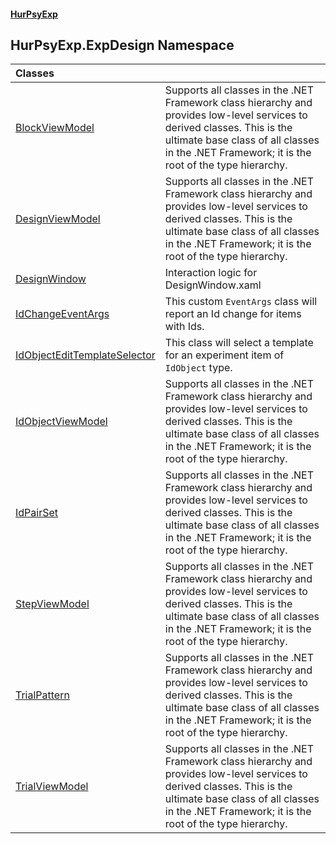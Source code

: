 #### [HurPsyExp](index.md 'index')

## HurPsyExp.ExpDesign Namespace

| Classes | |
| :--- | :--- |
| [BlockViewModel](HurPsyExp.ExpDesign.BlockViewModel.md 'HurPsyExp.ExpDesign.BlockViewModel') | Supports all classes in the .NET Framework class hierarchy and provides low-level services to derived classes. This is the ultimate base class of all classes in the .NET Framework; it is the root of the type hierarchy. |
| [DesignViewModel](HurPsyExp.ExpDesign.DesignViewModel.md 'HurPsyExp.ExpDesign.DesignViewModel') | Supports all classes in the .NET Framework class hierarchy and provides low-level services to derived classes. This is the ultimate base class of all classes in the .NET Framework; it is the root of the type hierarchy. |
| [DesignWindow](HurPsyExp.ExpDesign.DesignWindow.md 'HurPsyExp.ExpDesign.DesignWindow') | Interaction logic for DesignWindow.xaml |
| [IdChangeEventArgs](HurPsyExp.ExpDesign.IdChangeEventArgs.md 'HurPsyExp.ExpDesign.IdChangeEventArgs') | This custom `EventArgs` class will report an Id change for items with Ids. |
| [IdObjectEditTemplateSelector](HurPsyExp.ExpDesign.IdObjectEditTemplateSelector.md 'HurPsyExp.ExpDesign.IdObjectEditTemplateSelector') | This class will select a template for an experiment item of `IdObject` type. |
| [IdObjectViewModel](HurPsyExp.ExpDesign.IdObjectViewModel.md 'HurPsyExp.ExpDesign.IdObjectViewModel') | Supports all classes in the .NET Framework class hierarchy and provides low-level services to derived classes. This is the ultimate base class of all classes in the .NET Framework; it is the root of the type hierarchy. |
| [IdPairSet](HurPsyExp.ExpDesign.IdPairSet.md 'HurPsyExp.ExpDesign.IdPairSet') | Supports all classes in the .NET Framework class hierarchy and provides low-level services to derived classes. This is the ultimate base class of all classes in the .NET Framework; it is the root of the type hierarchy. |
| [StepViewModel](HurPsyExp.ExpDesign.StepViewModel.md 'HurPsyExp.ExpDesign.StepViewModel') | Supports all classes in the .NET Framework class hierarchy and provides low-level services to derived classes. This is the ultimate base class of all classes in the .NET Framework; it is the root of the type hierarchy. |
| [TrialPattern](HurPsyExp.ExpDesign.TrialPattern.md 'HurPsyExp.ExpDesign.TrialPattern') | Supports all classes in the .NET Framework class hierarchy and provides low-level services to derived classes. This is the ultimate base class of all classes in the .NET Framework; it is the root of the type hierarchy. |
| [TrialViewModel](HurPsyExp.ExpDesign.TrialViewModel.md 'HurPsyExp.ExpDesign.TrialViewModel') | Supports all classes in the .NET Framework class hierarchy and provides low-level services to derived classes. This is the ultimate base class of all classes in the .NET Framework; it is the root of the type hierarchy. |
